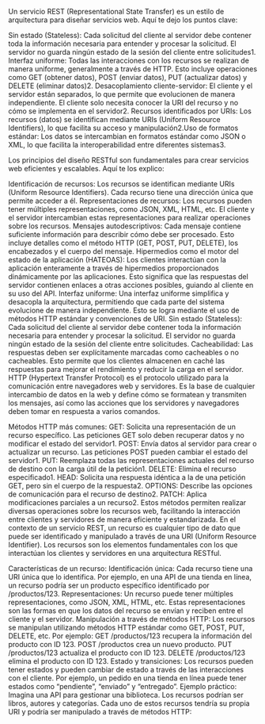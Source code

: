 Un servicio REST (Representational State Transfer) es un estilo de arquitectura para diseñar servicios web.
Aquí te dejo los puntos clave:

Sin estado (Stateless): Cada solicitud del cliente al servidor debe contener toda la información necesaria para entender
 y procesar la solicitud. El servidor no guarda ningún estado de la sesión del cliente entre solicitudes1.
Interfaz uniforme: Todas las interacciones con los recursos se realizan de manera uniforme, generalmente a través de HTTP.
Esto incluye operaciones como GET (obtener datos), POST (enviar datos), PUT (actualizar datos) y DELETE (eliminar datos)2.
Desacoplamiento cliente-servidor: El cliente y el servidor están separados, lo que permite que evolucionen de manera independiente.
 El cliente solo necesita conocer la URI del recurso y no cómo se implementa en el servidor2.
Recursos identificados por URIs: Los recursos (datos) se identifican mediante URIs (Uniform Resource Identifiers),
 lo que facilita su acceso y manipulación2.Uso de formatos estándar: Los datos se intercambian en formatos estándar
 como JSON o XML, lo que facilita la interoperabilidad entre diferentes sistemas3.
 
 Los principios del diseño RESTful son fundamentales para crear servicios web eficientes y escalables. Aquí te los explico:

Identificación de recursos: Los recursos se identifican mediante URIs (Uniform Resource Identifiers). 
Cada recurso tiene una dirección única que permite acceder a él.
Representaciones de recursos: Los recursos pueden tener múltiples representaciones, como JSON, XML, HTML, etc.
 El cliente y el servidor intercambian estas representaciones para realizar operaciones sobre los recursos.
Mensajes autodescriptivos: Cada mensaje contiene suficiente información para describir cómo debe ser procesado.
 Esto incluye detalles como el método HTTP (GET, POST, PUT, DELETE), los encabezados y el cuerpo del mensaje.
Hipermedios como el motor del estado de la aplicación (HATEOAS): Los clientes interactúan con la aplicación 
enteramente a través de hipermedios proporcionados dinámicamente por las aplicaciones. Esto significa que las respuestas
 del servidor contienen enlaces a otras acciones posibles, guiando al cliente en su uso del API.
Interfaz uniforme: Una interfaz uniforme simplifica y desacopla la arquitectura, permitiendo que cada parte del sistema 
evolucione de manera independiente. Esto se logra mediante el uso de métodos HTTP estándar y convenciones de URI.
Sin estado (Stateless): Cada solicitud del cliente al servidor debe contener toda la información necesaria para entender y procesar
 la solicitud. El servidor no guarda ningún estado de la sesión del cliente entre solicitudes.
Cacheabilidad: Las respuestas deben ser explícitamente marcadas como cacheables o no cacheables.
 Esto permite que los clientes almacenen en caché las respuestas para mejorar el rendimiento y reducir la carga en el servidor.
HTTP (Hypertext Transfer Protocol) es el protocolo utilizado para la comunicación entre navegadores web y servidores. 
Es la base de cualquier intercambio de datos en la web y define cómo se formatean y transmiten los mensajes, así como las acciones que los servidores
y navegadores deben tomar en respuesta a varios comandos.

Métodos HTTP más comunes:
GET: Solicita una representación de un recurso específico. Las peticiones GET solo deben recuperar datos y no modificar el estado del servidor1.
POST: Envía datos al servidor para crear o actualizar un recurso. Las peticiones POST pueden cambiar el estado del servidor1.
PUT: Reemplaza todas las representaciones actuales del recurso de destino con la carga útil de la petición1.
DELETE: Elimina el recurso especificado1.
HEAD: Solicita una respuesta idéntica a la de una petición GET, pero sin el cuerpo de la respuesta2.
OPTIONS: Describe las opciones de comunicación para el recurso de destino2.
PATCH: Aplica modificaciones parciales a un recurso2.
Estos métodos permiten realizar diversas operaciones sobre los recursos web,
facilitando la interacción entre clientes y servidores de manera eficiente y estandarizada.
En el contexto de un servicio REST, un recurso es cualquier tipo de dato que puede ser identificado y manipulado a través de una URI (Uniform Resource Identifier).
 Los recursos son los elementos fundamentales con los que interactúan los clientes y servidores en una arquitectura RESTful.

Características de un recurso:
Identificación única: Cada recurso tiene una URI única que lo identifica. 
Por ejemplo, en una API de una tienda en línea, un recurso podría ser un producto específico identificado por /productos/123.
Representaciones: Un recurso puede tener múltiples representaciones, como JSON, XML, HTML, etc.
 Estas representaciones son las formas en que los datos del recurso se envían y reciben entre el cliente y el servidor.
Manipulación a través de métodos HTTP: Los recursos se manipulan utilizando métodos HTTP estándar como GET, POST, PUT, DELETE, etc.
Por ejemplo:
GET /productos/123 recupera la información del producto con ID 123.
POST /productos crea un nuevo producto.
PUT /productos/123 actualiza el producto con ID 123.
DELETE /productos/123 elimina el producto con ID 123.
Estado y transiciones: Los recursos pueden tener estados y pueden cambiar de estado a través de las interacciones con el cliente.
 Por ejemplo, un pedido en una tienda en línea puede tener estados como “pendiente”, “enviado” y “entregado”.
Ejemplo práctico:
Imagina una API para gestionar una biblioteca. Los recursos podrían ser libros, autores y categorías.
 Cada uno de estos recursos tendría su propia URI y podría ser manipulado a través de métodos HTTP:
 
